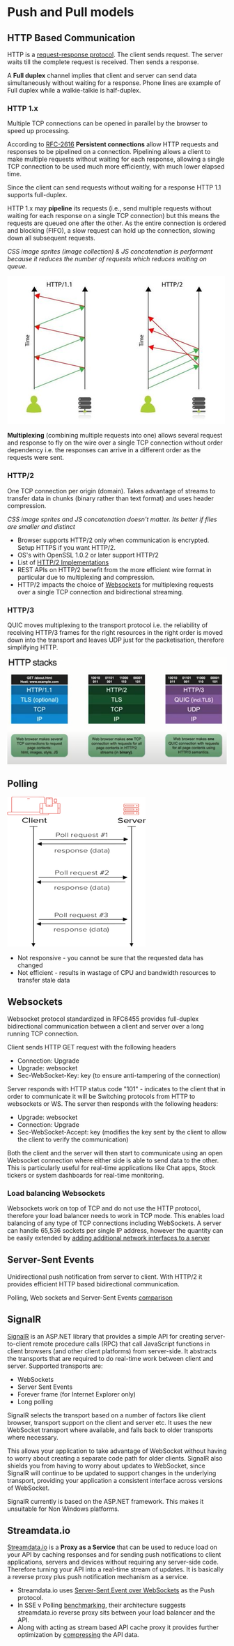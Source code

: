 # Push and Pull models

## HTTP Based Communication

HTTP is a [request-response protocol](https://twitter.com/kosamari/status/859958929484337152?lang=en). The client sends request. The server waits till the complete request is received. Then sends a response.

A **Full duplex** channel implies that client and server can send data simultaneously without waiting for a response. Phone lines are example of Full duplex while a walkie-talkie is half-duplex.

### HTTP 1.x

Multiple TCP connections can be opened in parallel by the browser to speed up processing.

According to [RFC-2616](http://www.ietf.org/rfc/rfc2616.txt) **Persistent connections** allow HTTP requests and responses to be pipelined on a connection. Pipelining allows a client to make multiple requests without waiting for each response, allowing a single TCP connection to be used much more efficiently, with much lower elapsed time.

Since the client can send requests without waiting for a response HTTP 1.1 supports full-duplex.

HTTP 1.x may **pipeline** its requests (i.e., send multiple requests without waiting for each response on a single TCP connection) but this means the requests are queued one after the other. As the entire connection is ordered and blocking (FIFO), a slow request can hold up the connection, slowing down all subsequent requests.

*CSS image sprites (image collection) & JS concatenation is performant because it reduces the number of requests which reduces waiting on queue.*

![http-v-HTTP/2.jpg](../Images/http-v-http2.jpg "Http v Http 2")

**Multiplexing** (combining multiple requests into one) allows several request and response to fly on the wire over a single TCP connection without order dependency i.e. the responses can arrive in a different order as the requests were sent.

### HTTP/2

One TCP connection per origin (domain). Takes advantage of streams to transfer data in chunks (binary rather than text format) and uses header compression.

*CSS image sprites and JS concatenation doesn't matter. Its better if files are smaller and distinct*

* Browser supports HTTP/2 only when communication is encrypted. Setup HTTPS if you want HTTP/2.
* OS's with OpenSSL 1.0.2 or later support HTTP/2
* List of [HTTP/2 Implementations](https://github.com/HTTP/2/HTTP/2-spec/wiki/Implementations)
* REST APIs on HTTP/2 benefit from the more efficient wire format in particular due to multiplexing and compression.
* HTTP/2 impacts the choice of [ Websockets](https://www.infoq.com/articles/websocket-and-HTTP/2-coexist) for multiplexing requests over a single TCP connection and bidirectional streaming.

### HTTP/3

QUIC moves multiplexing to the transport protocol i.e. the reliability of receiving HTTP/3 frames for the right resources in the right order is moved down into the transport and leaves UDP just for the packetisation, therefore simplifying HTTP.

![http-stacks.PNG](../Images/http-stacks.PNG "HTTP stacks")

## Polling

![polling.png](../Images/polling.png "Polling")

* Not responsive - you cannot be sure that the requested data has changed
* Not efficient - results in wastage of CPU and bandwidth resources to transfer stale data

## Websockets

Websocket protocol standardized in RFC6455 provides full-duplex bidirectional communication between a client and server over a long running TCP connection.

Client sends HTTP GET request with the following headers
  - Connection: Upgrade
  - Upgrade: websocket
  - Sec-WebSocket-Key: key (to ensure anti-tampering of the connection)

Server responds with HTTP status code "101" - indicates to the client that in order to communicate it will be Switching protocols from HTTP to websockets or WS. The server then responds with the following headers:
  - Upgrade: websocket
  - Connection: Upgrade
  - Sec-WebSocket-Accept: key (modifies the key sent by the client to allow the client to verify the communication)

Both the client and the server will then start to communicate using an open Websocket connection where either side is able to send data to the other. This is particularly useful for real-time applications like Chat apps, Stock tickers or system dashboards for real-time monitoring.

### Load balancing Websockets

Websockets work on top of TCP and do not use the HTTP protocol, therefore your load balancer needs to work in TCP mode. This enables load balancing of any type of TCP connections including WebSockets. A server can handle 65,536 sockets per single IP address, however the quantity can be easily extended by [adding additional network interfaces to a server](https://dzone.com/articles/load-balancing-of-websocket-connections)

## Server-Sent Events

Unidirectional push notification from server to client. With HTTP/2 it provides efficient HTTP based bidirectional communication.

Polling, Web sockets and Server-Sent Events [comparison](https://stackoverflow.com/questions/11077857/what-are-long-polling-websockets-server-sent-events-sse-and-comet)

## SignalR

[SignalR](https://docs.microsoft.com/en-gb/aspnet/signalr/overview/getting-started/introduction-to-signalr) is an ASP.NET library that provides a simple API for creating server-to-client remote procedure calls (RPC) that call JavaScript functions in client browsers (and other client platforms) from server-side. It abstracts the transports that are required to do real-time work between client and server. Supported transports are:

* WebSockets
* Server Sent Events
* Forever frame (for Internet Explorer only)
* Long polling

SignalR selects the transport based on a number of factors like client browser, transport support on the client and server etc. It uses the new WebSocket transport where available, and falls back to older transports where necessary.

This allows your application to take advantage of WebSocket without having to worry about creating a separate code path for older clients. SignalR also shields you from having to worry about updates to WebSocket, since SignalR will continue to be updated to support changes in the underlying transport, providing your application a consistent interface across versions of WebSocket.

SignalR currently is based on the ASP.NET framework. This makes it unsuitable for Non Windows platforms.

## Streamdata.io

[Streamdata.io](https://streamdata.io) is a **Proxy as a Service** that can be used to reduce load on your API by caching responses and for sending push notifications to client applications, servers and devices without requiring any server-side code. Therefore turning your API into a real-time stream of updates. It is basically a reverse proxy plus push notification mechanism as a service.

* Streamdata.io uses [Server-Sent Event over WebSockets]((https://streamdata.io/blog/push-sse-vs-websockets/)) as the Push protocol.
* In SSE v Polling [benchmarking](http://streamdata.io/blog/benchmark-server-sent-events-versus-polling/), their architecture suggests streamdata.io reverse proxy sits between your load balancer and the API.
* Along with acting as stream based API cache proxy it provides further optimization by [compressing](http://streamdata.io/blog/add-compression-server-sent-events-undertow) the API data.